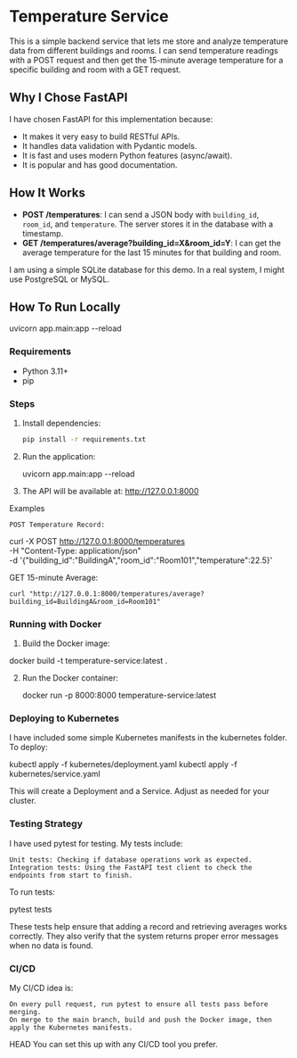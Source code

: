 # Temperature Service

This is a simple backend service that lets me store and analyze temperature data from different buildings and rooms. I can send temperature readings with a POST request and then get the 15-minute average temperature for a specific building and room with a GET request.

## Why I Chose FastAPI

I have chosen FastAPI for this implementation because:

- It makes it very easy to build RESTful APIs.
- It handles data validation with Pydantic models.
- It is fast and uses modern Python features (async/await).
- It is popular and has good documentation.

## How It Works

- **POST /temperatures**: I can send a JSON body with `building_id`, `room_id`, and `temperature`. The server stores it in the database with a timestamp.
- **GET /temperatures/average?building_id=X&room_id=Y**: I can get the average temperature for the last 15 minutes for that building and room.

I am using a simple SQLite database for this demo. In a real system, I might use PostgreSQL or MySQL.

## How To Run Locally
uvicorn app.main:app --reload

### Requirements

- Python 3.11+
- pip

### Steps

1. Install dependencies:
   ```bash
   pip install -r requirements.txt
   
2. Run the application:

    uvicorn app.main:app --reload

3. The API will be available at:
    http://127.0.0.1:8000

Examples

    POST Temperature Record:

curl -X POST http://127.0.0.1:8000/temperatures \
     -H "Content-Type: application/json" \
     -d '{"building_id":"BuildingA","room_id":"Room101","temperature":22.5}'

GET 15-minute Average:

    curl "http://127.0.0.1:8000/temperatures/average?building_id=BuildingA&room_id=Room101"

### Running with Docker

1. Build the Docker image:

docker build -t temperature-service:latest .

2. Run the Docker container:

    docker run -p 8000:8000 temperature-service:latest

### Deploying to Kubernetes

I have included some simple Kubernetes manifests in the kubernetes folder. To deploy:

kubectl apply -f kubernetes/deployment.yaml
kubectl apply -f kubernetes/service.yaml

This will create a Deployment and a Service. Adjust as needed for your cluster.

### Testing Strategy

I have used pytest for testing. My tests include:

    Unit tests: Checking if database operations work as expected.
    Integration tests: Using the FastAPI test client to check the endpoints from start to finish.

To run tests:

pytest tests

These tests help ensure that adding a record and retrieving averages works correctly. They also verify that the system returns proper error messages when no data is found.

### CI/CD

My CI/CD idea is:

    On every pull request, run pytest to ensure all tests pass before merging.
    On merge to the main branch, build and push the Docker image, then apply the Kubernetes manifests.
    
HEAD
You can set this up with any CI/CD tool you prefer.



